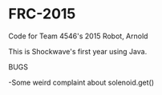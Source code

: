 # FRC-2015
Code for Team 4546's 2015 Robot, Arnold

This is Shockwave's first year using Java.

BUGS

-Some weird complaint about solenoid.get()
